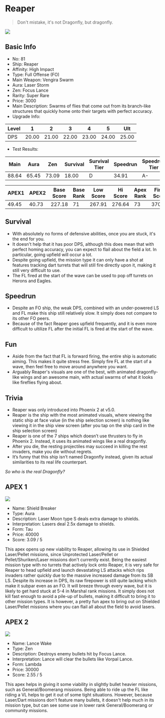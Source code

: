 # Reaper

> Don't mistake, it's not Dragonfly, but dragonfly.

<img src="/ships/ship_81.png" style={{zoom:1}}/>

## Basic Info

- No: 81
- Ship: Reaper
- Affinity: High Impact
- Type: Full Offense (FO)
- Main Weapon: Vengira Swarm
- Aura: Laser Storm
- Zen: Focus Lance
- Rarity: Super Rare
- Price: 3000
- Main Description: Swarms of flies that come out from its branch-like structures that quickly home onto their targets with perfect accuracy.
- Upgrade Info: 

| Level | 1 | 2 | 3 | 4 | 5 | Ult |
|--|--|--|--|--|--|--|
| DPS | 20.00 | 21.00 | 22.00 | 23.00 | 24.00 | 25.00 |

- Test Results: 

| Main | Aura | Zen | Survival | Survival Tier | Speedrun | Speedrun Tier | Fun | Fun Tier |
|--|--|--|--|--|--|--|--|--|
| 88.64 | 65.45 | 73.09 | 18.00 | D | 34.91 | A- | 40.91 | A |

| APEX1 | APEX2 | Base Score | Base Rank | Low Score | Hi Score | Apex Rank | Final Score | FinalRank |
|--|--|--|--|--|--|--|--|--|
| 49.45 | 40.73 | 227.18 | 71 | 267.91 | 276.64 | 73 | 370.45 | 69 |

## Survival

- With absolutely no forms of defensive abilities, once you are stuck, it's the end for you.
- It doesn't help that it has poor DPS, although this does mean that with perfect homing accuracy, you can expect to flail about the field a lot. In particular, going upfield will occur a lot.
- Despite going upfield, the mission type it can only have a shot at features tracking dart turrets that will still fire directly upon it, making it still very difficult to use.
- The FL fired at the start of the wave can be used to pop off turrets on Herons and Eagles.

## Speedrun

- Despite an FO ship, the weak DPS, combined with an under-powered LS and FL make this ship still relatively slow. It simply does not compare to its other FO peers.
- Because of the fact Reaper goes upfield frequently, and it is even more difficult to ultilize FL after the initial FL is fired at the start of the wave.

## Fun

- Aside from the fact that FL is forward firing, the entire ship is automatic aiming. This makes it quite stress free. Simply fire FL at the start of a wave, then feel free to move around anywhere you want.
- Arguably Reaper's visuals are one of the best, with animated dragonfly-like wings and an awesome main, with actual swarms of what it looks like fireflies flying about.

## Trivia

- Reaper was only introduced into Phoenix 2 at v5.0.
- Reaper is the ship with the most animated visuals, where viewing the static ship at face value (in the ship selection screen) is nothing like viewing it in the ship view screen (after you tap on the ship card in the ship selection screen)
- Reaper is one of the 7 ships which doesn’t use thrusters to fly in Phoenix 2. Instead, it uses its animated wings like a real dragonfly.
- After you die, the resting projectiles may succeed in killing the rest invaders, make you die without regrets.
- It’s funny that this ship isn’t named Dragonfly instead, given its actual similarities to its real life counterpart.

*So who is the real Dragonfly?*

## APEX 1

<img src="/ships/ship_81_apex_1.png" style={{zoom:1}}/>

- Name: Shield Breaker
- Type: Aura
- Description: Laser Moon type S deals extra damage to shields.
- Interpretation: Lasers deal 2.5x damage to shields.
- Form: Tau
- Price: 40000
- Score: 3.09 / 5

This apex opens up new viability to Reaper, allowing its use in Shielded Laser/Pellet missions, since Unprotected Laser/Pellet or Pellet/Shuriken/Laser missions don't currently exist. Being the easiest mission type with no turrets that actively lock onto Reaper, it is very safe for Reaper to head upfield and launch devastating LS attacks which rips invaders rather quickly due to the massive increased damage from its SB LS. Despite its increase in DPS, its raw firepower is still quite lacking which make it subpar even as an FO. It will breeze through every wave, but it is likely to get hard stuck at 5-4 in Marshal rank missions. It simply does not kill fast enough to avoid a pile-up of bullets, making it difficult to bring it to other mission types. It is however, a pretty fun apex to bring out on Shielded Laser/Pellet missions where you can flail all about the field to avoid lasers.

## APEX 2

<img src="/ships/ship_81_apex_2.png" style={{zoom:1}}/>

- Name: Lance Wake
- Type: Zen
- Description: Destroys enemy bullets hit by Focus Lance.
- Interpretation: Lance will clear the bullets like Vorpal Lance.
- Form: Lambda
- Price: 30000
- Score: 2.55 / 5

This apex helps in giving it some viability in slightly bullet heavier missions, such as General/Boomerang missions. Being able to ride up the FL like riding a VL helps to get it out of some tight situations. However, because Laser/Dart missions don't feature many bullets, it doesn't help much in its mission type, but can see some use in lower rank General/Boomerang or community missions.

